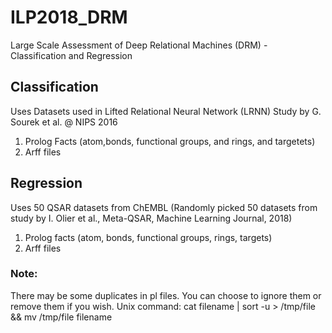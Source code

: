 # ILP2018_DRM
Large Scale Assessment of Deep Relational Machines (DRM) - Classification and Regression


## Classification

Uses Datasets used in Lifted Relational Neural Network (LRNN) Study by G. Sourek et al. @ NIPS 2016

1. Prolog Facts (atom,bonds, functional groups, and rings, and targetets)
2. Arff files

## Regression

Uses 50 QSAR datasets from ChEMBL (Randomly picked 50 datasets from study by I. Olier et al., Meta-QSAR, Machine Learning Journal, 2018)

1. Prolog facts (atom, bonds, functional groups, rings, targets)
2. Arff files


### Note: 
There may be some duplicates in pl files. 
You can choose to ignore them or remove them if you wish. Unix command: cat filename | sort -u > /tmp/file && mv /tmp/file filename
